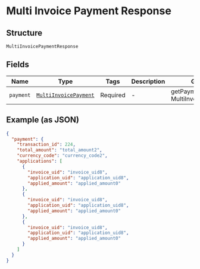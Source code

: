 
# Multi Invoice Payment Response

## Structure

`MultiInvoicePaymentResponse`

## Fields

| Name | Type | Tags | Description | Getter | Setter |
|  --- | --- | --- | --- | --- | --- |
| `payment` | [`MultiInvoicePayment`](../../doc/models/multi-invoice-payment.md) | Required | - | getPayment(): MultiInvoicePayment | setPayment(MultiInvoicePayment payment): void |

## Example (as JSON)

```json
{
  "payment": {
    "transaction_id": 224,
    "total_amount": "total_amount2",
    "currency_code": "currency_code2",
    "applications": [
      {
        "invoice_uid": "invoice_uid8",
        "application_uid": "application_uid8",
        "applied_amount": "applied_amount0"
      },
      {
        "invoice_uid": "invoice_uid8",
        "application_uid": "application_uid8",
        "applied_amount": "applied_amount0"
      },
      {
        "invoice_uid": "invoice_uid8",
        "application_uid": "application_uid8",
        "applied_amount": "applied_amount0"
      }
    ]
  }
}
```

